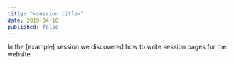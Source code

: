 ```yaml
---
title: "<session title>"
date: 2019-04-10
published: false
---
```


In the \[example\] session we discovered how to write session pages for the website.